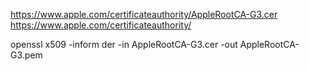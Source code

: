 
https://www.apple.com/certificateauthority/AppleRootCA-G3.cer
https://www.apple.com/certificateauthority/


openssl x509 -inform der -in AppleRootCA-G3.cer -out AppleRootCA-G3.pem
